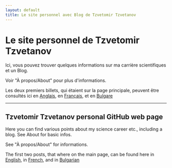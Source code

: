 ```yaml
---
layout: default
title: Le site personnel avec Blog de Tzvetomir Tzvetanov
---
```


# Le site personnel de Tzvetomir Tzvetanov

Ici, vous pouvez trouver quelques informations sur ma carrière scientifiques et un Blog.

Voir "À propos/About" pour plus d'informations.

Les deux premiers billets, qui étaient sur la page principale, peuvent être consultés ici en [Anglais](https://tzvet.github.io/blog/2020/06/03/pre-3rd-june-2020-posts), en [Français](https://tzvet.github.io/blog/2020/06/03/pre-3rd-june-2020-posts_fr), et en [Bulgare](https://tzvet.github.io/blog/2020/06/03/pre-3rd-june-2020-posts_bg)

---

## Tzvetomir Tzvetanov personal GitHub web page

Here you can find various points about my science career etc., including a blog. See About for basic infos.

See "À propos/About" for informations.

The first two posts, that where on the main page, can be found here in [English](https://blog/2020/06/03/pre-3rd-june-2020-posts), in [French](https://tzvet.github.io/blog/2020/06/03/pre-3rd-june-2020-posts_fr), and in [Bulgarian](https://tzvet.github.io/blog/2020/06/03/pre-3rd-june-2020-posts_bg)
